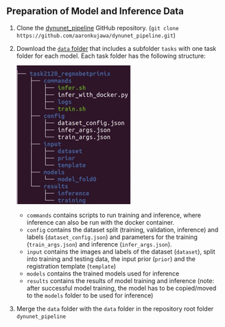 ## Preparation of Model and Inference Data
1. Clone the [dynunet_pipeline](https://github.com/aaronkujawa/dynunet_pipeline) GitHub repository. (`git clone https://github.com/aaronkujawa/dynunet_pipeline.git`)
2. Download the [`data` folder](https://emckclac.sharepoint.com/:f:/r/sites/MT-BMEIS-M-F-P/Shared%20Documents/General/Models%20and%20Data/dynunet_pipeline/data?csf=1&web=1&e=E9bdwU)
that includes a subfolder `tasks` with one task folder for each model. Each task 
folder has the following structure:

   ![Add the module paths](data_tasks_folder_structure.png)

   - `commands` contains scripts to run training and inference, where inference can also be run with the docker container.
   - `config` contains the dataset split (training, validation, inference) and labels (`dataset_config.json`) and parameters for the
training (`train_args.json`) and inference (`infer_args.json`).
   - `input` contains the images and labels of the dataset (`dataset`), split into training and testing data,
the input prior (`prior`) and the registration template (`template`)
   - `models` contains the trained models used for inference
   - `results` contains the results of model training and inference (note: after successful model training, the model
has to be copied/moved to the `models` folder to be used for inference)
3. Merge the `data` folder with the `data` folder in the repository root folder `dynunet_pipeline`

